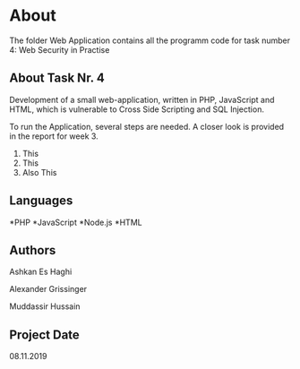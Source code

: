 # About
The folder Web Application contains all the programm code for task number 4: Web Security in Practise 
## About Task Nr. 4
Development of a small web-application, written in PHP, JavaScript and HTML,
which is vulnerable to Cross Side Scripting and SQL Injection.

To run the Application, several steps are needed. A closer look is provided in the report for week 3.

1. This 
2. This
3. Also This

## Languages
*PHP
*JavaScript
*Node.js
*HTML

## Authors

Ashkan Es Haghi 

Alexander Grissinger

Muddassir Hussain

## Project Date
08.11.2019



